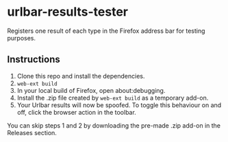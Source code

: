 # urlbar-results-tester
 Registers one result of each type in the Firefox address bar for testing purposes.

## Instructions
1. Clone this repo and install the dependencies.
2. `web-ext build`
3. In your local build of Firefox, open about:debugging.
4. Install the .zip file created by `web-ext build` as a temporary add-on.
5. Your Urlbar results will now be spoofed. To toggle this behaviour on and off, click the browser action in the toolbar.

You can skip steps 1 and 2 by downloading the pre-made .zip add-on in the Releases section.
